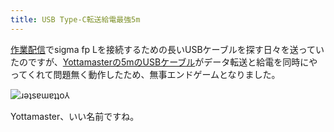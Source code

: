 ```yaml
---
title: USB Type-C転送給電最強5m
---
```

[作業配信](https://www.youtube.com/c/r7kamura)でsigma fp Lを接続するための長いUSBケーブルを探す日々を送っていたのですが、[Yottamasterの5mのUSBケーブル](https://www.amazon.co.jp/dp/B09Y1BY75P)がデータ転送と給電を同時にやってくれて問題無く動作したため、無事エンドゲームとなりました。

![](https://lh4.googleusercontent.com/1ApN4rgwADdXW3u93ssWuRa52je2QFqcm41767eyUDcK0wPJHII2uHqlYVrcQDHCb6FBGriiDSQhUtGOzBynkTemJV1HbNgWmGxiPD9zwJqmr9CyrGnpEse7rCJaXTK8HW4JStnPsOZUk-zrpr_lfVU "ɹǝʇsɐɯɐʇʇo⅄")

Yottamaster、いい名前ですね。
